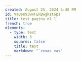 ```yaml
---
created: August 25, 2024 6:48 PM
id: VaQoK93wvFERBwgkat6ps
title: test pagina nl 1
french: true
elements:
  - type: text
    width: 3
    squares: false
    title: text
    markdown: "`zxvas vas"
---
```

